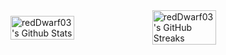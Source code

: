 
<div style="display: flex; align-items: center;">
<img width="45%" src="https://github-readme-stats.vercel.app/api?username=reddwarf03&show_icons=true&count_private=true&hide_title=false" alt="redDwarf03's Github Stats" />

<img width="45%" src="https://github-readme-streak-stats.herokuapp.com?user=reddwarf03&date_format=M%20j%5B%2C%20Y%5D" alt="redDwarf03's GitHub Streaks" />
</div>
